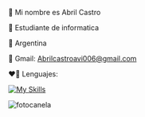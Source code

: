 🪼 Mi nombre es Abril Castro

📜 Estudiante de informatica

🔷 Argentina

🦋 Gmail: Abrilcastroavi006@gmail.com


❤️‍🔥 Lenguajes:

 [![My Skills](https://skillicons.dev/icons?i=html,python,django,autocad,vscode)](https://skillicons.dev)

 
![fotocanela](https://github.com/user-attachments/assets/32a43543-f483-4ebe-bf98-5a1f2fe05ece)
